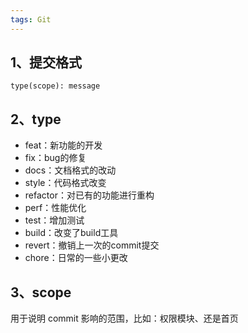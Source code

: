 ```yaml
---
tags: Git
---
```


## 1、提交格式
```text
type(scope): message
```

## 2、type
- feat：新功能的开发
- fix：bug的修复
- docs：文档格式的改动
- style：代码格式改变
- refactor：对已有的功能进行重构
- perf：性能优化
- test：增加测试
- build：改变了build工具
- revert：撤销上一次的commit提交
- chore：日常的一些小更改

## 3、scope
用于说明 commit 影响的范围，比如：权限模块、还是首页